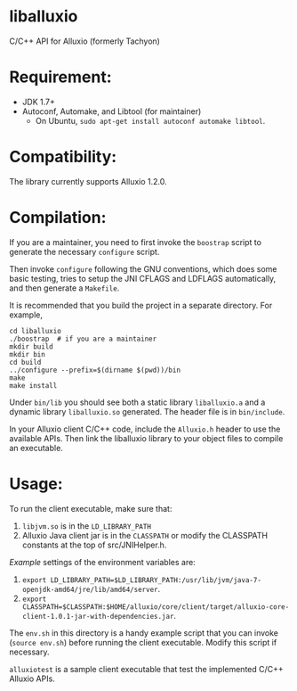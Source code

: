 # liballuxio
C/C++ API for Alluxio (formerly Tachyon)

# Requirement:
  * JDK 1.7+
  * Autoconf, Automake, and Libtool (for maintainer)
    - On Ubuntu, `sudo apt-get install autoconf automake libtool`.

# Compatibility:
The library currently supports Alluxio 1.2.0.

# Compilation:
If you are a maintainer, you need to first invoke the `boostrap` script to generate the necessary
`configure` script.

Then invoke `configure` following the GNU conventions, which does some basic testing,
tries to setup the JNI CFLAGS and LDFLAGS automatically, and then generate a `Makefile`.

It is recommended that you build the project in a separate directory. For example,

```
cd liballuxio
./boostrap  # if you are a maintainer
mkdir build
mkdir bin
cd build
../configure --prefix=$(dirname $(pwd))/bin
make
make install
```

Under `bin/lib` you should see both a static library `liballuxio.a` and a dynamic
library `liballuxio.so` generated. The header file is in `bin/include`.

In your Alluxio client C/C++ code, include the `Alluxio.h` header to use the available
APIs. Then link the liballuxio library to your object files to compile an executable.

# Usage:

To run the client executable, make sure that:
1. `libjvm.so` is in the `LD_LIBRARY_PATH` 
2. Alluxio Java client jar is in the `CLASSPATH` or modify the CLASSPATH constants at the top of src/JNIHelper.h.

*Example* settings of the environment variables are:
1. `export LD_LIBRARY_PATH=$LD_LIBRARY_PATH:/usr/lib/jvm/java-7-openjdk-amd64/jre/lib/amd64/server`.
2. `export CLASSPATH=$CLASSPATH:$HOME/alluxio/core/client/target/alluxio-core-client-1.0.1-jar-with-dependencies.jar`.

The `env.sh` in this directory is a handy example script that you can invoke 
(`source env.sh`) before running the client executable. Modify this script if necessary.

`alluxiotest` is a sample client executable that test the implemented C/C++ Alluxio APIs.

